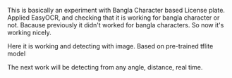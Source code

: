 This is basically an experiment with Bangla Character based License plate. Applied EasyOCR, and checking that it is working for bangla character or not. Bacause previously it didn't worked for bangla characters. So now it's working nicely. 

Here it is working and detecting with image. 
Based on pre-trained tflite model

The next work will be detecting from any angle, distance, real time.
